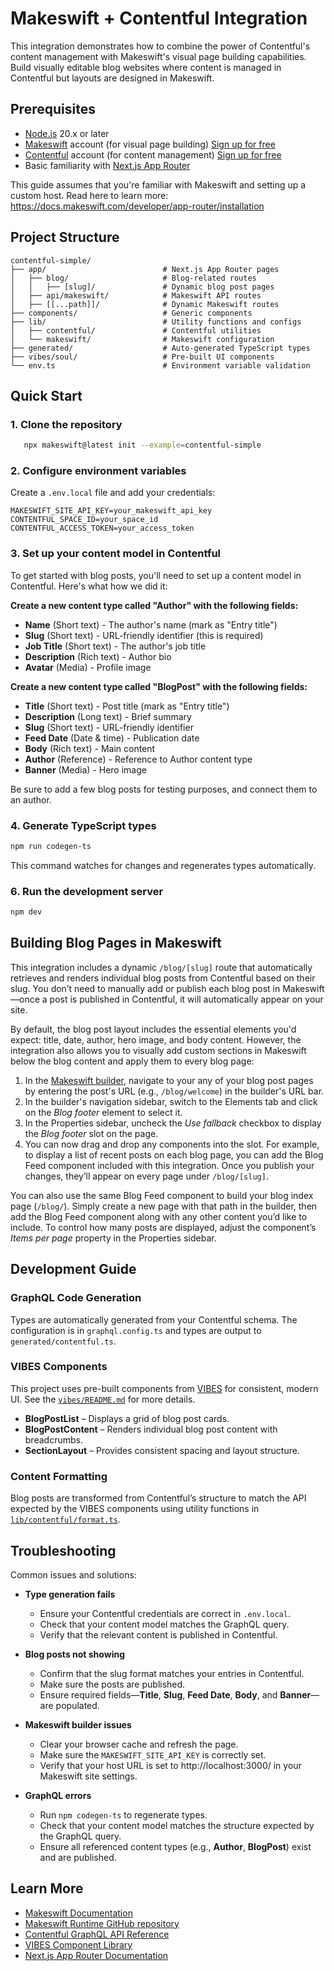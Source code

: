 # Makeswift + Contentful Integration

This integration demonstrates how to combine the power of Contentful's content management with Makeswift's visual page building capabilities. Build visually editable blog websites where content is managed in Contentful but layouts are designed in Makeswift.

## Prerequisites

- [Node.js](https://nodejs.org/) 20.x or later
- [Makeswift](https://www.makeswift.com/) account (for visual page building) [Sign up for free](https://app.makeswift.com/signup)
- [Contentful](https://www.contentful.com/) account (for content management) [Sign up for free](https://www.contentful.com/sign-up)
- Basic familiarity with [Next.js App Router](https://nextjs.org/docs/app)

This guide assumes that you're familiar with Makeswift and setting up a custom host. Read here to learn more: https://docs.makeswift.com/developer/app-router/installation

## Project Structure

```
contentful-simple/
├── app/                          # Next.js App Router pages
│   ├── blog/                     # Blog-related routes
│   │   ├── [slug]/               # Dynamic blog post pages
│   ├── api/makeswift/            # Makeswift API routes
│   ├── [[...path]]/              # Dynamic Makeswift routes
├── components/                   # Generic components
├── lib/                          # Utility functions and configs
│   ├── contentful/               # Contentful utilities
│   └── makeswift/                # Makeswift configuration
├── generated/                    # Auto-generated TypeScript types
├── vibes/soul/                   # Pre-built UI components
└── env.ts                        # Environment variable validation
```

## Quick Start

### 1. Clone the repository

```bash
   npx makeswift@latest init --example=contentful-simple
```

### 2. Configure environment variables

Create a `.env.local` file and add your credentials:

```
MAKESWIFT_SITE_API_KEY=your_makeswift_api_key
CONTENTFUL_SPACE_ID=your_space_id
CONTENTFUL_ACCESS_TOKEN=your_access_token
```

### 3. Set up your content model in Contentful

To get started with blog posts, you'll need to set up a content model in Contentful. Here's what how we did it:

**Create a new content type called "Author" with the following fields:**

- **Name** (Short text) - The author's name (mark as "Entry title")
- **Slug** (Short text) - URL-friendly identifier (this is required)
- **Job Title** (Short text) - The author's job title
- **Description** (Rich text) - Author bio
- **Avatar** (Media) - Profile image

**Create a new content type called "BlogPost" with the following fields:**

- **Title** (Short text) - Post title (mark as "Entry title")
- **Description** (Long text) - Brief summary
- **Slug** (Short text) - URL-friendly identifier
- **Feed Date** (Date & time) - Publication date
- **Body** (Rich text) - Main content
- **Author** (Reference) - Reference to Author content type
- **Banner** (Media) - Hero image

Be sure to add a few blog posts for testing purposes, and connect them to an author.

### 4. Generate TypeScript types

```bash
npm run codegen-ts
```

This command watches for changes and regenerates types automatically.

### 6. Run the development server

```bash
npm dev
```

## Building Blog Pages in Makeswift

This integration includes a dynamic `/blog/[slug]` route that automatically retrieves and renders individual blog posts from Contentful based on their slug. You don’t need to manually add or publish each blog post in Makeswift—once a post is published in Contentful, it will automatically appear on your site.

By default, the blog post layout includes the essential elements you'd expect: title, date, author, hero image, and body content. However, the integration also allows you to visually add custom sections in Makeswift below the blog content and apply them to every blog page:

1. In the [Makeswift builder](https://docs.makeswift.com/product/builder-basics), navigate to your any of your blog post pages by entering the post's URL (e.g., `/blog/welcome`) in the builder's URL bar.
2. In the builder's navigation sidebar, switch to the Elements tab and click on the _Blog footer_ element to select it.
3. In the Properties sidebar, uncheck the _Use fallback_ checkbox to display the _Blog footer_ slot on the page.
4. You can now drag and drop any components into the slot. For example, to display a list of recent posts on each blog page, you can add the Blog Feed component included with this integration. Once you publish your changes, they’ll appear on every page under `/blog/[slug]`.

You can also use the same Blog Feed component to build your blog index page (`/blog/`). Simply create a new page with that path in the builder, then add the Blog Feed component along with any other content you’d like to include. To control how many posts are displayed, adjust the component’s _Items per page_ property in the Properties sidebar.

## Development Guide

### GraphQL Code Generation

Types are automatically generated from your Contentful schema. The configuration is in `graphql.config.ts` and types are output to `generated/contentful.ts`.

### VIBES Components

This project uses pre-built components from [VIBES](https://vibes.site/) for consistent, modern UI. See the [`vibes/README.md`](vibes/README.md) for more details.

- **BlogPostList** – Displays a grid of blog post cards.
- **BlogPostContent** – Renders individual blog post content with breadcrumbs.
- **SectionLayout** – Provides consistent spacing and layout structure.

### Content Formatting

Blog posts are transformed from Contentful’s structure to match the API expected by the VIBES components using utility functions in [`lib/contentful/format.ts`](lib/contentful/format.ts).

## Troubleshooting

Common issues and solutions:

- **Type generation fails**

  - Ensure your Contentful credentials are correct in `.env.local`.
  - Check that your content model matches the GraphQL query.
  - Verify that the relevant content is published in Contentful.

- **Blog posts not showing**

  - Confirm that the slug format matches your entries in Contentful.
  - Make sure the posts are published.
  - Ensure required fields—**Title**, **Slug**, **Feed Date**, **Body**, and **Banner**—are populated.

- **Makeswift builder issues**

  - Clear your browser cache and refresh the page.
  - Make sure the `MAKESWIFT_SITE_API_KEY` is correctly set.
  - Verify that your host URL is set to http://localhost:3000/ in your Makeswift site settings.

- **GraphQL errors**
  - Run `npm codegen-ts` to regenerate types.
  - Check that your content model matches the structure expected by the GraphQL query.
  - Ensure all referenced content types (e.g., **Author**, **BlogPost**) exist and are published.

## Learn More

- [Makeswift Documentation](https://www.makeswift.com/docs/)
- [Makeswift Runtime GitHub repository](https://github.com/makeswift/makeswift)
- [Contentful GraphQL API Reference](https://www.contentful.com/developers/docs/references/graphql/)
- [VIBES Component Library](https://vibes.site/)
- [Next.js App Router Documentation](https://nextjs.org/docs/app)
